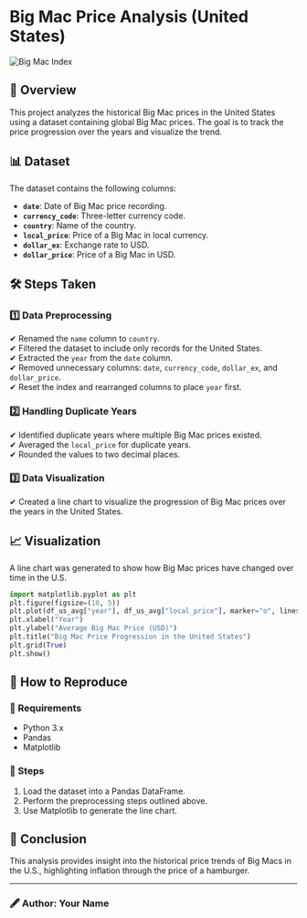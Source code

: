 # Big Mac Price Analysis (United States)

![Big Mac Index](https://upload.wikimedia.org/wikipedia/commons/6/6b/Big_Mac_Index.png)

## 📌 Overview
This project analyzes the historical Big Mac prices in the United States using a dataset containing global Big Mac prices. The goal is to track the price progression over the years and visualize the trend.

## 📊 Dataset
The dataset contains the following columns:
- **`date`**: Date of Big Mac price recording.
- **`currency_code`**: Three-letter currency code.
- **`country`**: Name of the country.
- **`local_price`**: Price of a Big Mac in local currency.
- **`dollar_ex`**: Exchange rate to USD.
- **`dollar_price`**: Price of a Big Mac in USD.

## 🛠 Steps Taken

### 1️⃣ Data Preprocessing
✔ Renamed the `name` column to `country`.  
✔ Filtered the dataset to include only records for the United States.  
✔ Extracted the `year` from the `date` column.  
✔ Removed unnecessary columns: `date`, `currency_code`, `dollar_ex`, and `dollar_price`.  
✔ Reset the index and rearranged columns to place `year` first.  

### 2️⃣ Handling Duplicate Years
✔ Identified duplicate years where multiple Big Mac prices existed.  
✔ Averaged the `local_price` for duplicate years.  
✔ Rounded the values to two decimal places.  

### 3️⃣ Data Visualization
✔ Created a line chart to visualize the progression of Big Mac prices over the years in the United States.  

## 📈 Visualization
A line chart was generated to show how Big Mac prices have changed over time in the U.S.

```python
import matplotlib.pyplot as plt
plt.figure(figsize=(10, 5))
plt.plot(df_us_avg["year"], df_us_avg["local_price"], marker="o", linestyle="-", color="b")
plt.xlabel("Year")
plt.ylabel("Average Big Mac Price (USD)")
plt.title("Big Mac Price Progression in the United States")
plt.grid(True)
plt.show()
```

## 🚀 How to Reproduce
### 🔧 Requirements
- Python 3.x
- Pandas
- Matplotlib

### 📝 Steps
1. Load the dataset into a Pandas DataFrame.
2. Perform the preprocessing steps outlined above.
3. Use Matplotlib to generate the line chart.

## 📢 Conclusion
This analysis provides insight into the historical price trends of Big Macs in the U.S., highlighting inflation through the price of a hamburger.

---
### 🖋 Author: Your Name
